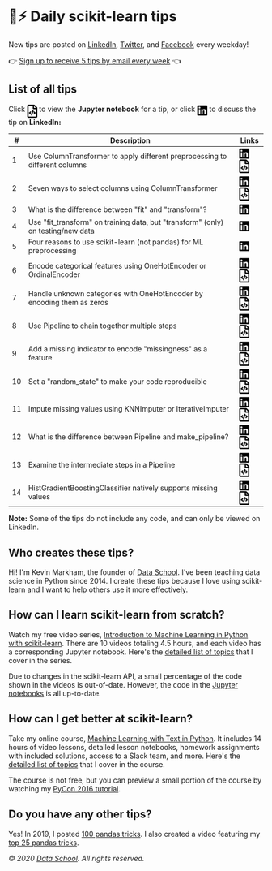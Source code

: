 # 🤖⚡ Daily scikit-learn tips

New tips are posted on [LinkedIn](https://www.linkedin.com/in/justmarkham/), [Twitter](https://twitter.com/justmarkham), and [Facebook](https://www.facebook.com/DataScienceSchool/) every weekday!

👉 [Sign up to receive 5 tips by email every week](https://scikit-learn.tips) 👈

## List of all tips

Click <img src="icons/nb.svg" width="20px" align="top"> to view the **Jupyter notebook** for a tip, or click <img src="icons/in.svg" width="20px" align="top"> to discuss the tip on **LinkedIn:**

\# | Description | Links
--- | --- | ---
1 | Use ColumnTransformer to apply different preprocessing to different columns | <a href="https://www.linkedin.com/posts/justmarkham_sklearntips-machinelearning-python-activity-6645311881470885889-F-dm/"><img src="icons/in.svg" width="20px" align="top" title="Discuss"></a> <a href="notebooks/01_column_transformer.ipynb"><img src="icons/nb.svg" width="20px" align="top" title="View code"></a>
2 | Seven ways to select columns using ColumnTransformer | <a href="https://www.linkedin.com/posts/justmarkham_sklearntips-machinelearning-python-activity-6645666737507352576-J3fh/"><img src="icons/in.svg" width="20px" align="top" title="Discuss"></a> <a href="notebooks/02_select_columns.ipynb"><img src="icons/nb.svg" width="20px" align="top" title="View code"></a>
3 | What is the difference between "fit" and "transform"? | <a href="https://www.linkedin.com/posts/justmarkham_sklearntips-machinelearning-python-activity-6646039996639825920-DwUd/"><img src="icons/in.svg" width="20px" align="top" title="Discuss"></a>
4 | Use "fit_transform" on training data, but "transform" (only) on testing/new data | <a href="https://www.linkedin.com/posts/justmarkham_sklearntips-machinelearning-python-activity-6646386464672272385-hGk2/"><img src="icons/in.svg" width="20px" align="top" title="Discuss"></a>
5 | Four reasons to use scikit-learn (not pandas) for ML preprocessing | <a href="https://www.linkedin.com/posts/justmarkham_sklearntips-machinelearning-python-activity-6646739773820059648-CfMc/"><img src="icons/in.svg" width="20px" align="top" title="Discuss"></a>
6 | Encode categorical features using OneHotEncoder or OrdinalEncoder | <a href="https://www.linkedin.com/posts/justmarkham_sklearntips-machinelearning-python-activity-6647897085251239936-w587/"><img src="icons/in.svg" width="20px" align="top" title="Discuss"></a> <a href="notebooks/06_encode_categorical_features.ipynb"><img src="icons/nb.svg" width="20px" align="top" title="View code"></a>
7 | Handle unknown categories with OneHotEncoder by encoding them as zeros | <a href="https://www.linkedin.com/posts/justmarkham_sklearntips-machinelearning-python-activity-6648203250950553600-IpGr/"><img src="icons/in.svg" width="20px" align="top" title="Discuss"></a> <a href="notebooks/07_handle_unknown_categories.ipynb"><img src="icons/nb.svg" width="20px" align="top" title="View code"></a>
8 | Use Pipeline to chain together multiple steps | <a href="https://www.linkedin.com/posts/justmarkham_sklearntips-machinelearning-python-activity-6648570918979325952-vrWw/"><img src="icons/in.svg" width="20px" align="top" title="Discuss"></a> <a href="notebooks/08_pipeline.ipynb"><img src="icons/nb.svg" width="20px" align="top" title="View code"></a>
9 | Add a missing indicator to encode "missingness" as a feature | <a href="https://www.linkedin.com/posts/justmarkham_sklearntips-machinelearning-python-activity-6648932419095322624-hH5F/"><img src="icons/in.svg" width="20px" align="top" title="Discuss"></a> <a href="notebooks/09_add_missing_indicator.ipynb"><img src="icons/nb.svg" width="20px" align="top" title="View code"></a>
10 | Set a "random_state" to make your code reproducible | <a href="https://www.linkedin.com/posts/justmarkham_sklearntips-machinelearning-python-activity-6649289189365989376-8QbM/"><img src="icons/in.svg" width="20px" align="top" title="Discuss"></a> <a href="notebooks/10_random_state.ipynb"><img src="icons/nb.svg" width="20px" align="top" title="View code"></a>
11 | Impute missing values using KNNImputer or IterativeImputer | <a href="https://www.linkedin.com/posts/justmarkham_sklearntips-machinelearning-python-activity-6650374643419090944-GHyR/"><img src="icons/in.svg" width="20px" align="top" title="Discuss"></a> <a href="notebooks/11_new_imputers.ipynb"><img src="icons/nb.svg" width="20px" align="top" title="View code"></a>
12 | What is the difference between Pipeline and make_pipeline? | <a href="https://www.linkedin.com/posts/justmarkham_sklearntips-machinelearning-python-activity-6650753557052088320-cEJB/"><img src="icons/in.svg" width="20px" align="top" title="Discuss"></a> <a href="notebooks/12_pipeline_vs_make_pipeline.ipynb"><img src="icons/nb.svg" width="20px" align="top" title="View code"></a>
13 | Examine the intermediate steps in a Pipeline | <a href="https://www.linkedin.com/posts/justmarkham_sklearntips-machinelearning-python-activity-6651109694704279553-K-xY/"><img src="icons/in.svg" width="20px" align="top" title="Discuss"></a> <a href="notebooks/13_examine_pipeline_steps.ipynb"><img src="icons/nb.svg" width="20px" align="top" title="View code"></a>
14 | HistGradientBoostingClassifier natively supports missing values | <a href="https://www.linkedin.com/posts/justmarkham_sklearntips-machinelearning-python-activity-6651478075181711360-oyoW/"><img src="icons/in.svg" width="20px" align="top" title="Discuss"></a> <a href="notebooks/14_handle_missing_values.ipynb"><img src="icons/nb.svg" width="20px" align="top" title="View code"></a>

 **Note:** Some of the tips do not include any code, and can only be viewed on LinkedIn.

## Who creates these tips?

Hi! I'm Kevin Markham, the founder of [Data School](https://www.dataschool.io). I've been teaching data science in Python since 2014. I create these tips because I love using scikit-learn and I want to help others use it more effectively.

## How can I learn scikit-learn from scratch?

Watch my free video series, [Introduction to Machine Learning in Python with scikit-learn](https://www.youtube.com/playlist?list=PL5-da3qGB5ICeMbQuqbbCOQWcS6OYBr5A). There are 10 videos totaling 4.5 hours, and each video has a corresponding Jupyter notebook. Here's the [detailed list of topics](https://github.com/justmarkham/scikit-learn-videos#table-of-contents) that I cover in the series.

Due to changes in the scikit-learn API, a small percentage of the code shown in the videos is out-of-date. However, the code in the [Jupyter notebooks](https://github.com/justmarkham/scikit-learn-videos) is all up-to-date.

## How can I get better at scikit-learn?

Take my online course, [Machine Learning with Text in Python](https://www.dataschool.io/learn/). It includes 14 hours of video lessons, detailed lesson notebooks, homework assignments with included solutions, access to a Slack team, and more. Here's the [detailed list of topics](https://www.dataschool.io/learn/#courseoutline) that I cover in the course.

The course is not free, but you can preview a small portion of the course by watching my [PyCon 2016 tutorial](https://www.youtube.com/watch?v=ZiKMIuYidY0&list=PL5-da3qGB5ICeMbQuqbbCOQWcS6OYBr5A&index=10).

## Do you have any other tips?

Yes! In 2019, I posted [100 pandas tricks](https://www.dataschool.io/python-pandas-tips-and-tricks/). I also created a video featuring my [top 25 pandas tricks](https://www.dataschool.io/python-pandas-tricks/).

*© 2020 [Data School](https://www.dataschool.io). All rights reserved.*
